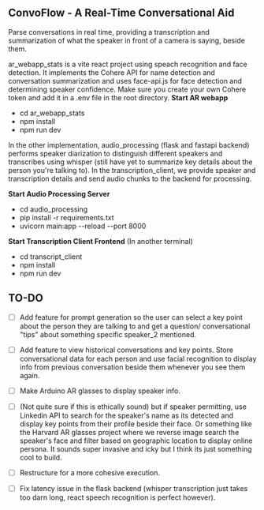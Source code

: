 ## ConvoFlow - A Real-Time Conversational Aid 
Parse conversations in real time, providing a transcription and summarization of what the speaker in front of a camera is saying, beside them.

ar_webapp_stats is a vite react project using speach recognition and face detection. It implements the Cohere API for name detection and conversation summarization and uses face-api.js for face detection and determining speaker confidence. Make sure you create your own Cohere token and add it in a .env file in the root directory.
**Start AR webapp**
  - cd ar_webapp_stats
  - npm install
  - npm run dev

In the other implementation, audio_processing (flask and fastapi backend) performs speaker diarization to distinguish different speakers and transcribes using whisper (still have yet to summarize key details about the person you're talking to). In the transcription_client, we provide speaker and transcription details and send audio chunks to the backend for processing. 

**Start Audio Processing Server**    
  - cd audio_processing
  - pip install -r requirements.txt
  - uvicorn main:app --reload --port 8000
      
**Start Transcription Client Frontend** (In another terminal)
  - cd transcript_client
  - npm install
  - npm run dev

## TO-DO
  - [ ] Add feature for prompt generation so the user can select a key point about the person they are talking to and get a question/ conversational "tips" about something specific speaker_2 mentioned.
  - [ ] Add feature to view historical conversations and key points. Store conversational data for each person and use facial recognition to display info from previous conversation beside them whenever you see them again.
  - [ ] Make Arduino AR glasses to display speaker info.
  - [ ] (Not quite sure if this is ethically sound) but if speaker permitting, use Linkedin API to search for the speaker's name as its detected and display key points from their profile beside their face. Or something like the Harvard AR glasses project where we reverse image search the speaker's face and filter based on geographic location to display online persona. It sounds super invasive and icky but I think its just something cool to build. 
  - [ ] Restructure for a more cohesive execution.
  - [ ] Fix latency issue in the flask backend (whisper transcription just takes too darn long, react speech recognition is perfect however).
  

